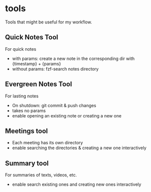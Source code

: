 # tools

Tools that might be useful for my workflow.

## Quick Notes Tool

For quick notes
- with params: create a new note in the corresponding dir with {timestamp} + {params} 
- without params: fzf-search notes directory

## Evergreen Notes Tool

For lasting notes
- On shutdown: git commit & push changes
- takes no params
- enable opening an existing note or creating a new one

## Meetings tool

- Each meeting has its own directory
- enable searching the directories & creating a new one interactively

## Summary tool

For summaries of texts, videos, etc.
- enable search existing ones and creating new ones interactively
